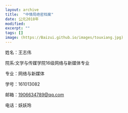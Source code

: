 ```yaml
---
layout: archive
title:  "中情局绝密档案"
date: 公元2018年
modified:
excerpt: ""
tags: []
image: (https://Baizui.github.io/images/touxiang.jpg)
---
```


姓名：王志伟


院系:文学与传媒学院16级网络与新媒体专业


专业：网络与新媒体


学号：161013082


邮箱：1906634789@qq.com


电话：妖妖玲
